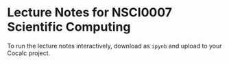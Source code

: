 # Lecture Notes for NSCI0007 Scientific Computing

To run the lecture notes interactively,  download as `ipynb` and upload to your Cocalc project.